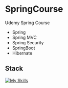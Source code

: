 # SpringCourse
Udemy Spring Course
- Spring
- Spring MVC
- Spring Security
- SpringBoot
- Hibernate
## Stack
[![My Skills](https://skillicons.dev/icons?i=java,spring,hibernate,idea,maven&perline=20)](https://skillicons.dev)
